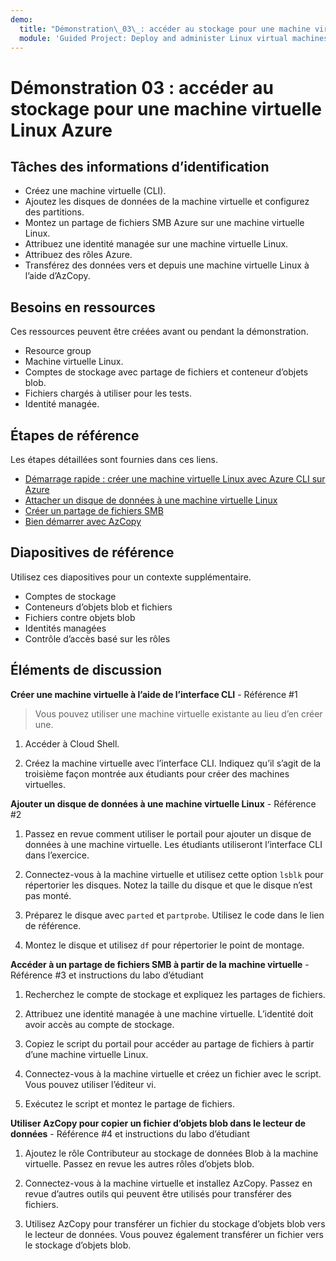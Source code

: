 ```yaml
---
demo:
  title: "Démonstration\_03\_: accéder au stockage pour une machine virtuelle Linux Azure"
  module: 'Guided Project: Deploy and administer Linux virtual machines'
---
```


# Démonstration 03 : accéder au stockage pour une machine virtuelle Linux Azure

## Tâches des informations d’identification

+ Créez une machine virtuelle (CLI).
+ Ajoutez les disques de données de la machine virtuelle et configurez des partitions. 
+ Montez un partage de fichiers SMB Azure sur une machine virtuelle Linux.
+ Attribuez une identité managée sur une machine virtuelle Linux. 
+ Attribuez des rôles Azure. 
+ Transférez des données vers et depuis une machine virtuelle Linux à l’aide d’AzCopy. 

## Besoins en ressources

Ces ressources peuvent être créées avant ou pendant la démonstration. 
+ Resource group
+ Machine virtuelle Linux.
+ Comptes de stockage avec partage de fichiers et conteneur d’objets blob.
+ Fichiers chargés à utiliser pour les tests.
+ Identité managée. 

## Étapes de référence

Les étapes détaillées sont fournies dans ces liens.

+ [Démarrage rapide : créer une machine virtuelle Linux avec Azure CLI sur Azure](https://learn.microsoft.com/en-us/azure/virtual-machines/linux/quick-create-cli)
+ [Attacher un disque de données à une machine virtuelle Linux](https://learn.microsoft.com/azure/virtual-machines/linux/attach-disk-portal)
+ [Créer un partage de fichiers SMB](https://learn.microsoft.com/azure/storage/files/storage-how-to-create-file-share?tabs=azure-portal)
+ [Bien démarrer avec AzCopy](https://learn.microsoft.com/azure/storage/common/storage-use-azcopy-v10)


## Diapositives de référence

Utilisez ces diapositives pour un contexte supplémentaire. 
+ Comptes de stockage
+ Conteneurs d’objets blob et fichiers
+ Fichiers contre objets blob
+ Identités managées
+ Contrôle d’accès basé sur les rôles

## Éléments de discussion

**Créer une machine virtuelle à l’aide de l’interface CLI** - Référence #1

>Vous pouvez utiliser une machine virtuelle existante au lieu d’en créer une.

1. Accéder à Cloud Shell.

1. Créez la machine virtuelle avec l’interface CLI. Indiquez qu’il s’agit de la troisième façon montrée aux étudiants pour créer des machines virtuelles.
   
**Ajouter un disque de données à une machine virtuelle Linux** - Référence #2

1. Passez en revue comment utiliser le portail pour ajouter un disque de données à une machine virtuelle. Les étudiants utiliseront l’interface CLI dans l’exercice.

1. Connectez-vous à la machine virtuelle et utilisez cette option `lsblk` pour répertorier les disques. Notez la taille du disque et que le disque n’est pas monté.

1. Préparez le disque avec `parted` et `partprobe`. Utilisez le code dans le lien de référence.

1. Montez le disque et utilisez `df` pour répertorier le point de montage. 

**Accéder à un partage de fichiers SMB à partir de la machine virtuelle** - Référence #3 et instructions du labo d’étudiant

1. Recherchez le compte de stockage et expliquez les partages de fichiers.

1. Attribuez une identité managée à une machine virtuelle. L’identité doit avoir accès au compte de stockage.

1. Copiez le script du portail pour accéder au partage de fichiers à partir d’une machine virtuelle Linux.

1. Connectez-vous à la machine virtuelle et créez un fichier avec le script. Vous pouvez utiliser l’éditeur vi.

1. Exécutez le script et montez le partage de fichiers. 

**Utiliser AzCopy pour copier un fichier d’objets blob dans le lecteur de données** - Référence #4 et instructions du labo d’étudiant

1. Ajoutez le rôle Contributeur au stockage de données Blob à la machine virtuelle. Passez en revue les autres rôles d’objets blob. 

1. Connectez-vous à la machine virtuelle et installez AzCopy. Passez en revue d’autres outils qui peuvent être utilisés pour transférer des fichiers. 

1. Utilisez AzCopy pour transférer un fichier du stockage d’objets blob vers le lecteur de données. Vous pouvez également transférer un fichier vers le stockage d’objets blob.  
